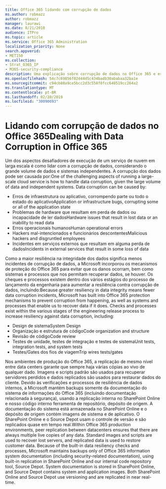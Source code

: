 ```yaml
---
title: Office 365 lidando com corrupção de dados
ms.author: robmazz
author: robmazz
manager: laurawi
ms.date: 8/21/2018
audience: ITPro
ms.topic: article
ms.service: Office 365 Administration
localization_priority: None
search.appverid:
- MET150
ms.collection:
- Strat_O365_IP
- M365-security-compliance
description: Uma explicação sobre corrupção de dados no Office 365 e esforços de prevenção e recuperação da Microsoft.
ms.openlocfilehash: 54c7c69856f02d44d5c434badb30ababaa32ba1e
ms.sourcegitcommit: c94cb88a9ce5bcc2d3c558f0fcc648519cc264a2
ms.translationtype: MT
ms.contentlocale: pt-BR
ms.lasthandoff: 02/20/2019
ms.locfileid: "30090693"
---
```

# <a name="dealing-with-data-corruption-in-office-365"></a><span data-ttu-id="b6024-103">Lidando com corrupção de dados no Office 365</span><span class="sxs-lookup"><span data-stu-id="b6024-103">Dealing with Data Corruption in Office 365</span></span>

<span data-ttu-id="b6024-p101">Um dos aspectos desafiadores de execução de um serviço de nuvem em larga escala é como lidar com a corrupção de dados, considerando o grande volume de dados e sistemas independentes. A corrupção dos dados pode ser causada por:</span><span class="sxs-lookup"><span data-stu-id="b6024-p101">One of the challenging aspects of running a large-scale cloud service is how to handle data corruption, given the large volume of data and independent systems. Data corruption can be caused by:</span></span>
- <span data-ttu-id="b6024-106">Erros de infraestrutura ou aplicativo, corrompendo parte ou todo o estado do aplicativo</span><span class="sxs-lookup"><span data-stu-id="b6024-106">Application or infrastructure bugs, corrupting some or all of the application state</span></span> 
- <span data-ttu-id="b6024-107">Problemas de hardware que resultam em perda de dados ou incapacidade de ler dados</span><span class="sxs-lookup"><span data-stu-id="b6024-107">Hardware issues that result in lost data or an inability to read data</span></span> 
- <span data-ttu-id="b6024-108">Erros operacionais humanos</span><span class="sxs-lookup"><span data-stu-id="b6024-108">Human operational errors</span></span> 
- <span data-ttu-id="b6024-109">Hackers mal-intencionados e funcionários descontentes</span><span class="sxs-lookup"><span data-stu-id="b6024-109">Malicious hackers and disgruntled employees</span></span> 
- <span data-ttu-id="b6024-110">Incidentes em serviços externos que resultam em alguma perda de dados</span><span class="sxs-lookup"><span data-stu-id="b6024-110">Incidents in external services that result in some loss of data</span></span> 

<span data-ttu-id="b6024-p102">Como a maior resiliência na integridade dos dados significa menos incidentes de corrupção de dados, a Microsoft incorporou os mecanismos de proteção do Office 365 para evitar que os danos ocorram, bem como sistemas e processos que nos permitam recuperar dados, se houver. Os cheques e processos existem dentro dos vários estágios do processo de lançamento da engenharia para aumentar a resiliência contra corrupção de dados, incluindo:</span><span class="sxs-lookup"><span data-stu-id="b6024-p102">Because greater resiliency in data integrity means fewer data corruption incidents, Microsoft has built into Office 365 protection mechanisms to prevent corruption from happening, as well as systems and processes that enable us to recover data if it does. Checks and processes exist within the various stages of the engineering release process to increase resiliency against data corruption, including:</span></span>
- <span data-ttu-id="b6024-113">Design de sistema</span><span class="sxs-lookup"><span data-stu-id="b6024-113">System Design</span></span>
- <span data-ttu-id="b6024-114">Organização e estrutura de código</span><span class="sxs-lookup"><span data-stu-id="b6024-114">Code organization and structure</span></span> 
- <span data-ttu-id="b6024-115">Revisão de código</span><span class="sxs-lookup"><span data-stu-id="b6024-115">Code review</span></span> 
- <span data-ttu-id="b6024-116">Testes de unidade, testes de integração e testes de sistema</span><span class="sxs-lookup"><span data-stu-id="b6024-116">Unit tests, integration tests, and system tests</span></span>
- <span data-ttu-id="b6024-117">Testes/Gates dos fios de viagem</span><span class="sxs-lookup"><span data-stu-id="b6024-117">Trip wires tests/gates</span></span> 

<span data-ttu-id="b6024-p103">Nos ambientes de produção do Office 365, a replicação de mesmo nível entre data centers garante que sempre haja várias cópias ao vivo de qualquer dado. Imagens e scripts padrão são usados para recuperar servidores perdidos e dados replicados são usados para restaurar dados do cliente. Devido às verificações e processos de resiliência de dados internos, a Microsoft mantém backups somente da documentação do sistema de informações do Office 365 (incluindo documentação relacionada à segurança), usando a replicação interna no SharePoint Online e nosso código interno ferramenta de repositório, depósito de origem. A documentação do sistema está armazenada no SharePoint Online e o depósito de origem contém imagens de sistema e de aplicativo. O SharePoint Online e o Source Depot usam o controle de versão e são replicados quase em tempo real.</span><span class="sxs-lookup"><span data-stu-id="b6024-p103">Within Office 365 production environments, peer replication between datacenters ensures that there are always multiple live copies of any data. Standard images and scripts are used to recover lost servers, and replicated data is used to restore customer data. Because of the built-in data resiliency checks and processes, Microsoft maintains backups only of Office 365 information system documentation (including security-related documentation), using built-in replication in SharePoint Online and our internal code repository tool, Source Depot. System documentation is stored in SharePoint Online, and Source Depot contains system and application images. Both SharePoint Online and Source Depot use versioning and are replicated in near real-time.</span></span> 